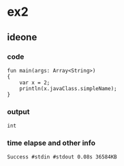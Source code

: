 # ex2
## ideone
### code
	fun main(args: Array<String>)
	{
		var x = 2;
		println(x.javaClass.simpleName);
	}
### output
    int
### time elapse and other info
	
 	Success #stdin #stdout 0.08s 36584KB
